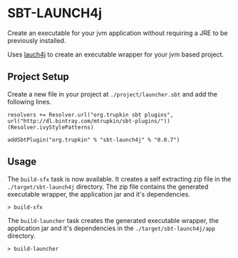 # SBT-LAUNCH4j
Create an executable for your jvm application without requiring a JRE to be previously installed.

Uses [lauch4j](http://launch4j.sourceforge.net) to create an executable wrapper for your jvm based project.

## Project Setup
Create a new file in your project at `./project/launcher.sbt` and add the following lines.

    resolvers += Resolver.url("org.trupkin sbt plugins", url("http://dl.bintray.com/mtrupkin/sbt-plugins/"))(Resolver.ivyStylePatterns)

    addSbtPlugin("org.trupkin" % "sbt-launch4j" % "0.0.7")  

## Usage
The `build-sfx` task is now available.  It creates a self extracting zip file in the `./target/sbt-launch4j` directory. The zip file contains the generated executable wrapper, the application jar and it's dependencies.

    > build-sfx

The `build-launcher` task creates the generated executable wrapper, the application jar and it's dependencies in the `./target/sbt-launch4j/app` directory.

    > build-launcher

